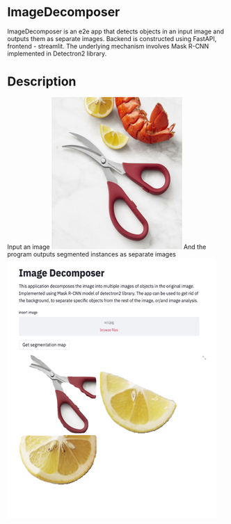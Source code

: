 # ImageDecomposer
ImageDecomposer is an e2e app that detects objects in an input image and outputs them as separate images. Backend is constructed using FastAPI, frontend - streamlit. The underlying mechanism involves Mask R-CNN implemented in Detectron2 library.
# Description
Input an image
<img src="https://github.com/mkang30/ImageDecomposer/blob/master/sci.jpg" width="300" height="350"/>
And the program outputs segmented instances as separate images
<img src="https://github.com/mkang30/ImageDecomposer/blob/master/idsc1.png" width="480" height="600"/>
